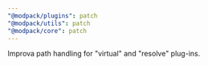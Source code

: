 ```yaml
---
"@modpack/plugins": patch
"@modpack/utils": patch
"@modpack/core": patch
---
```


Improva path handling for "virtual" and "resolve" plug-ins.
